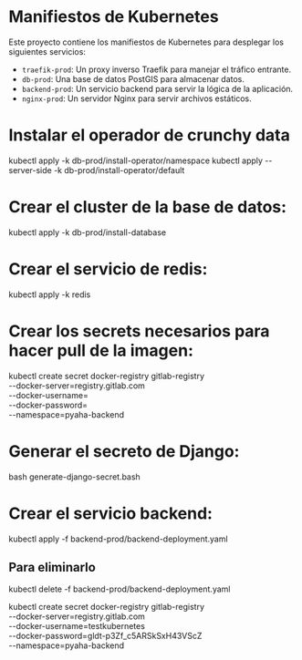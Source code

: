 # Manifiestos de Kubernetes

Este proyecto contiene los manifiestos de Kubernetes para desplegar los siguientes servicios:

- `traefik-prod`: Un proxy inverso Traefik para manejar el tráfico entrante.
- `db-prod`: Una base de datos PostGIS para almacenar datos.
- `backend-prod`: Un servicio backend para servir la lógica de la aplicación.
- `nginx-prod`: Un servidor Nginx para servir archivos estáticos.

# Instalar el operador de crunchy data

kubectl apply -k db-prod/install-operator/namespace
kubectl apply --server-side -k db-prod/install-operator/default

# Crear el cluster de la base de datos:
kubectl apply -k db-prod/install-database

# Crear el servicio de redis:
kubectl apply -k redis

# Crear los secrets necesarios para hacer pull de la imagen:
kubectl create secret docker-registry gitlab-registry \
  --docker-server=registry.gitlab.com \
  --docker-username=<tu-username> \
  --docker-password=<tu-token> \
  --namespace=pyaha-backend

# Generar el secreto de Django:
bash generate-django-secret.bash

# Crear el servicio backend:
kubectl apply -f backend-prod/backend-deployment.yaml

## Para eliminarlo
kubectl delete -f backend-prod/backend-deployment.yaml

kubectl create secret docker-registry gitlab-registry \
  --docker-server=registry.gitlab.com \
  --docker-username=testkubernetes \
  --docker-password=gldt-p3Zf_c5ARSkSxH43VScZ \
  --namespace=pyaha-backend